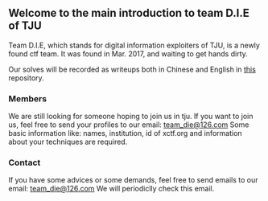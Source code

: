 ## Welcome to the main introduction to team D.I.E of TJU
Team D.I.E, which stands for digital information exploiters of TJU, is a newly found ctf team.
It was found in Mar. 2017, and waiting to get hands dirty.

Our solves will be recorded as writeups both in Chinese and English in [this](https://github.com/team-die/writeup/blob/master/README.md) repository.


### Members
We are still looking for someone hoping to join us in tju.
If you want to join us, feel free to send your profiles to our email: team_die@126.com
Some basic information like: names, institution, id of xctf.org and information about your techniques are required.
### Contact

If you have some advices or some demands, feel free to send emails to our email: team_die@126.com
We will periodiclly check this email. 

